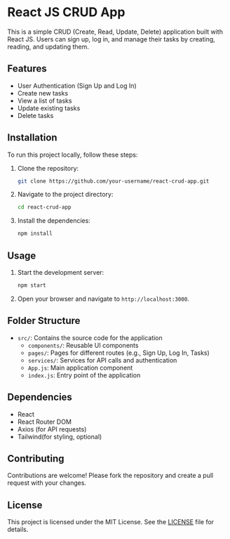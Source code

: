 # React JS CRUD App

This is a simple CRUD (Create, Read, Update, Delete) application built with React JS. Users can sign up, log in, and manage their tasks by creating, reading, and updating them.

## Features

- User Authentication (Sign Up and Log In)
- Create new tasks
- View a list of tasks
- Update existing tasks
- Delete tasks

## Installation

To run this project locally, follow these steps:

1. Clone the repository:

    ```bash
    git clone https://github.com/your-username/react-crud-app.git
    ```

2. Navigate to the project directory:

    ```bash
    cd react-crud-app
    ```

3. Install the dependencies:

    ```bash
    npm install
    ```

## Usage

1. Start the development server:

    ```bash
    npm start
    ```

2. Open your browser and navigate to `http://localhost:3000`.

## Folder Structure

- `src/`: Contains the source code for the application
  - `components/`: Reusable UI components
  - `pages/`: Pages for different routes (e.g., Sign Up, Log In, Tasks)
  - `services/`: Services for API calls and authentication
  - `App.js`: Main application component
  - `index.js`: Entry point of the application

## Dependencies

- React
- React Router DOM
- Axios (for API requests)
- Tailwind(for styling, optional)

## Contributing

Contributions are welcome! Please fork the repository and create a pull request with your changes.

## License

This project is licensed under the MIT License. See the [LICENSE](LICENSE) file for details.
